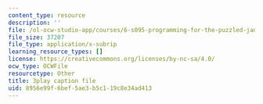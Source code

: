 ```yaml
---
content_type: resource
description: ''
file: /ol-ocw-studio-app/courses/6-s095-programming-for-the-puzzled-january-iap-2018/8956e99f6bef5ae3b5c119c8e34ad413_a1RaIqkdG0c.vtt
file_size: 37207
file_type: application/x-subrip
learning_resource_types: []
license: https://creativecommons.org/licenses/by-nc-sa/4.0/
ocw_type: OCWFile
resourcetype: Other
title: 3play caption file
uid: 8956e99f-6bef-5ae3-b5c1-19c8e34ad413
---
```

